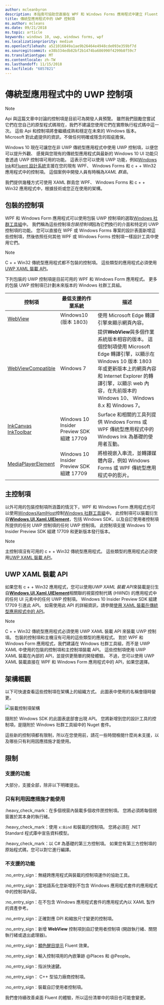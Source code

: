 ```yaml
---
author: mcleanbyron
description: 本指南可協助您直接在 WPF 和 Windows Forms 應用程式中建立 Fluent 型 UWP UI
title: 傳統型應用程式中的 UWP 控制項
ms.author: mcleans
ms.date: 09/21/2018
ms.topic: article
keywords: windows 10, uwp, windows forms, wpf
ms.localizationpriority: medium
ms.openlocfilehash: a521016849a1ae9b26464e4948cde093e359bf7d
ms.sourcegitcommit: e38b334edb82bf2b1474ba686990f4299b8f59c7
ms.translationtype: MT
ms.contentlocale: zh-TW
ms.lasthandoff: 11/15/2018
ms.locfileid: "6857821"
---
```

# <a name="uwp-controls-in-desktop-applications"></a>傳統型應用程式中的 UWP 控制項

> [!NOTE]
> Api 與這篇文章中討論的控制項是目前可為開發人員預覽。 雖然我們鼓勵您嘗試它們在您自己的原型程式碼現在，我們不建議您使用它們在實際執行程式碼中這一次。 這些 Api 和控制項將會繼續成熟和穩定在未來的 Windows 版本。 Microsoft 對此處提供的資訊，不做任何明確或隱含的瑕疵擔保。

Windows 10 現在可讓您在非 UWP 傳統型應用程式中使用 UWP 控制項，以便您可以提升外觀、 感覺與您現有的傳統型應用程式與最新的 Windows 10 UI 功能只會透過 UWP 控制項可用的功能。 這表示您可以使用 UWP 功能，例如[Windows Ink](../design/input/pen-and-stylus-interactions.md)和[Fluent 設計系統](../design/fluent-design-system/index.md)支援在您的現有 WPF、 Windows Forms 和 c + + Win32 應用程式中的控制項。 這個案例中開發人員有時稱為*XAML 群島*。

我們提供幾種方式可使用 XAML 群島您 WPF、 Windows Forms 和 c + + Win32 應用程式中，根據技術或您正在使用的架構。

## <a name="wrapped-controls"></a>包裝的控制項

WPF 和 Windows Form 應用程式可以使用包裝 UWP 控制項的選取[Windows 社群工具組](https://docs.microsoft.com/windows/uwpcommunitytoolkit/)中。 我們稱為這些控制項*包裝控制項*因為它們換行的介面和特定的 UWP 控制項的功能。 您可以直接在 WPF 或 Windows Forms 專案的設計表面新增這些控制項，然後依照任何其他 WPF 或 Windows Forms 控制項一樣設計工具中使用它們。

> [!NOTE]
> C + + Win32 傳統型應用程式都不包裝的控制項。 這些類型的應用程式必須使用[UWP XAML 裝載 API](#uwp-xaml-hosting-api)。

下列包裝的 UWP 控制項是目前可用的 WPF 和 Windows Form 應用程式。 更多的包裝 UWP 控制項已計劃未來版本的 Windows 社群工具組。

| 控制項 | 最低支援的作業系統 | 描述 |
|-----------------|-------------------------------|-------------|
| [WebView](https://docs.microsoft.com/windows/communitytoolkit/controls/wpf-winforms/webview) | Windows10 (版本 1803) | 使用 Microsoft Edge 轉譯引擎來顯示網頁內容。 |
| [WebViewCompatible](https://docs.microsoft.com/windows/communitytoolkit/controls/wpf-winforms/webviewcompatible) | Windows 7 | 提供**WebView**與多個作業系統版本相容的版本。 這個控制項使用 Microsoft Edge 轉譯引擎，以顯示在 Windows 10 版本 1803年或更新版本上的網頁內容和 Internet Explorer 的轉譯引擎，以顯示 web 內容，在先前版本的 Windows 10、 Windows 8.x 和 Windows 7。 |
| [InkCanvas](https://docs.microsoft.com/windows/communitytoolkit/controls/wpf-winforms/inkcanvas)<br>[InkToolbar](https://docs.microsoft.com/windows/communitytoolkit/controls/wpf-winforms/inktoolbar) | Windows 10 Insider Preview SDK 組建 17709 | Surface 和相關的工具列提供 Windows Forms 或 WPF 傳統型應用程式中的 Windows Ink 為基礎的使用者互動。 |
| [MediaPlayerElement](https://docs.microsoft.com/windows/communitytoolkit/controls/wpf-winforms/mediaplayerelement) | Windows 10 Insider Preview SDK 組建 17709 | 將檢視嵌入串流，並轉譯媒體內容，例如 Windows Forms 或 WPF 傳統型應用程式中的影片。 |

## <a name="host-controls"></a>主控制項

以外可用的包裝控制項所涵蓋的情況下，WPF 和 Windows Form 應用程式也可以使用[WindowsXamlHost](https://docs.microsoft.com/windows/communitytoolkit/controls/wpf-winforms/windowsxamlhost)控制[Windows 社群工具組](https://docs.microsoft.com/windows/uwpcommunitytoolkit/)中。 此控制項可以裝載衍生自[**Windows.UI.Xaml.UIElement**](https://docs.microsoft.com/uwp/api/windows.ui.xaml.uielement)，包括 Windows SDK，以及自訂使用者控制項所提供的任何 UWP 控制項的任何 UWP 控制項。 此控制項支援 Windows 10 Insider Preview SDK 組建 17709 和更新版本發行版本。

> [!NOTE]
> 主控制項沒有可用的 c + + Win32 傳統型應用程式。 這些類型的應用程式必須使用[UWP XAML 裝載 API](#uwp-xaml-hosting-api)。

## <a name="uwp-xaml-hosting-api"></a>UWP XAML 裝載 API

如果您有 c + + Win32 應用程式，您可以使用*UWP XAML 裝載 API*來裝載是衍生自[**Windows.UI.Xaml.UIElement**](https://docs.microsoft.com/uwp/api/windows.ui.xaml.uielement)相關聯的視窗控制代碼 (HWND) 的應用程式中的任何 UI 元素中的任何 UWP 控制項。 Windows 10 Insider Preview SDK 組建 17709 引進此 API。 如需使用此 API 的詳細資訊，請參閱[使用 XAML 裝載在傳統型應用程式中的 API](using-the-xaml-hosting-api.md)。

> [!NOTE]
> C + + Win32 傳統型應用程式必須使用 UWP XAML 裝載 API 來裝載 UWP 控制項。 包裝的控制項和主機沒有可用的這些類型的應用程式。 對於 WPF 和 Windows Form 應用程式，我們建議在 Windows 社群工具組，而不是 UWP XAML 中使用的包裝的控制項和主控制項裝載 API。 這些控制項使用 UWP XAML 裝載在內部的 API，並提供更簡單的開發體驗。 不過，您可以使用 UWP XAML 裝載直接在 WPF 和 Windows Form 應用程式中的 API，如果您選擇。

## <a name="architecture-overview"></a>架構概觀

以下可快速查看這些控制項在架構上的組織方式。 此圖表中使用的名稱會隨時變更。  

![裝載控制項架構](images/host-controls.png)

隨附於 Windows SDK 的此圖表底部會出現 API。 您將新增到您的設計工具的控制項，是隨附於 Windows 社群工具組中的 Nuget 套件。

這些新的控制項都有限制，所以在您使用前，請花一些時間檢閱什麼尚未支援，以及哪些只有利用因應措施才能使用。

## <a name="limitations"></a>限制

### <a name="whats-supported"></a>支援的功能

大部分，支援全部，除非以下明確提出。

### <a name="whats-supported-only-with-workarounds"></a>只有利用因應措施才能使用

:heavy_check_mark︰在多個視窗內裝載多個收件匣控制項。 您將必須將每個視窗置於其本身的執行緒。

:heavy_check_mark：使用 ``x:Bind`` 和裝載的控制項。 您將必須在 .NET Standard 程式庫中宣告資料模型。

:heavy_check_mark：以 C# 為基礎的第三方控制項。 如果您有第三方控制項的原始程式碼，您可以對它進行編譯。

### <a name="whats-not-yet-supported"></a>不支援的功能

:no_entry_sign：無縫跨應用程式與裝載的控制項運作的協助工具。

:no_entry_sign：當地語系化您新增到不包含 Windows 應用程式套件的應用程式中的控制項內容。

:no_entry_sign：在不包含 Windows 應用程式套件的應用程式內以 XAML 製作的資產參考。

:no_entry_sign：正確對應 DPI 和縮放尺寸變更的控制項。

:no_entry_sign：新增  **WebView** 控制項到自訂使用者控制項 (開啟執行緒、關閉執行緒或退出處理器)。

:no_entry_sign：[顯色醒目提示](https://docs.microsoft.com/windows/uwp/design/style/reveal) Fluent 效果。

:no_entry_sign：輸入控制項用的內嵌筆跡 @Places 和 @People。

:no_entry_sign：指派快速鍵。

:no_entry_sign： C++ 型協力廠商控制項。

:no_entry_sign︰裝載自訂使用者控制項。

我們會持續改善桌面 Fluent 的體驗，所以這份清單中的項目也可能會變更。  
